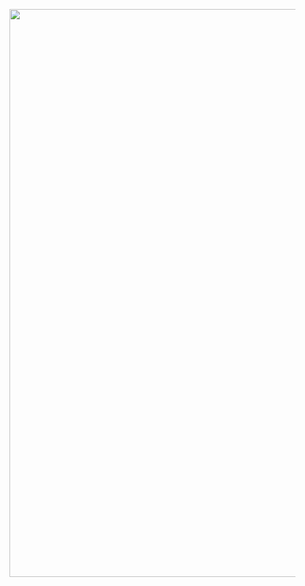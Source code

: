 <p align="center">
  <img width="1000" src="https://github.com/AGLcaicai/AGLcaicai/blob/main/info.gif" />
</p>
